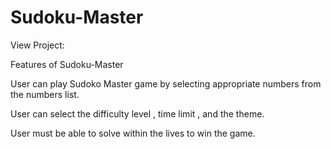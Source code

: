 # Sudoku-Master

View Project: 

Features of Sudoku-Master

User can play Sudoko Master game by selecting appropriate numbers from the numbers list.

User can select the difficulty level , time limit , and the theme.

User must be able to solve within the lives to win the game.

